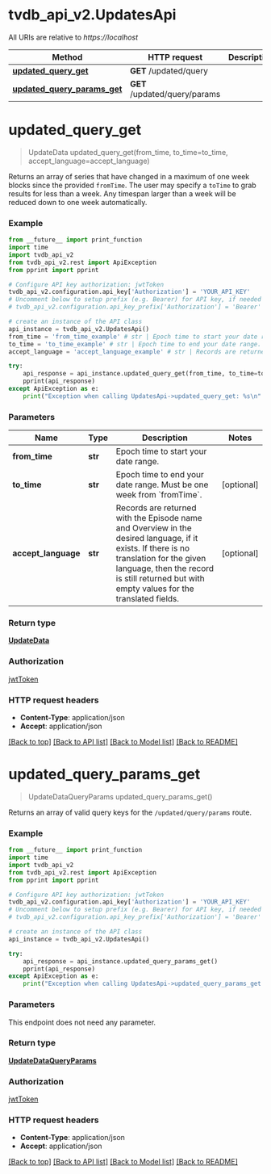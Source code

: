 # tvdb_api_v2.UpdatesApi

All URIs are relative to *https://localhost*

Method | HTTP request | Description
------------- | ------------- | -------------
[**updated_query_get**](UpdatesApi.md#updated_query_get) | **GET** /updated/query | 
[**updated_query_params_get**](UpdatesApi.md#updated_query_params_get) | **GET** /updated/query/params | 


# **updated_query_get**
> UpdateData updated_query_get(from_time, to_time=to_time, accept_language=accept_language)



Returns an array of series that have changed in a maximum of one week blocks since the provided `fromTime`.   The user may specify a `toTime` to grab results for less than a week. Any timespan larger than a week will be reduced down to one week automatically.

### Example 
```python
from __future__ import print_function
import time
import tvdb_api_v2
from tvdb_api_v2.rest import ApiException
from pprint import pprint

# Configure API key authorization: jwtToken
tvdb_api_v2.configuration.api_key['Authorization'] = 'YOUR_API_KEY'
# Uncomment below to setup prefix (e.g. Bearer) for API key, if needed
# tvdb_api_v2.configuration.api_key_prefix['Authorization'] = 'Bearer'

# create an instance of the API class
api_instance = tvdb_api_v2.UpdatesApi()
from_time = 'from_time_example' # str | Epoch time to start your date range.
to_time = 'to_time_example' # str | Epoch time to end your date range. Must be one week from `fromTime`. (optional)
accept_language = 'accept_language_example' # str | Records are returned with the Episode name and Overview in the desired language, if it exists. If there is no translation for the given language, then the record is still returned but with empty values for the translated fields. (optional)

try: 
    api_response = api_instance.updated_query_get(from_time, to_time=to_time, accept_language=accept_language)
    pprint(api_response)
except ApiException as e:
    print("Exception when calling UpdatesApi->updated_query_get: %s\n" % e)
```

### Parameters

Name | Type | Description  | Notes
------------- | ------------- | ------------- | -------------
 **from_time** | **str**| Epoch time to start your date range. | 
 **to_time** | **str**| Epoch time to end your date range. Must be one week from &#x60;fromTime&#x60;. | [optional] 
 **accept_language** | **str**| Records are returned with the Episode name and Overview in the desired language, if it exists. If there is no translation for the given language, then the record is still returned but with empty values for the translated fields. | [optional] 

### Return type

[**UpdateData**](UpdateData.md)

### Authorization

[jwtToken](../README.md#jwtToken)

### HTTP request headers

 - **Content-Type**: application/json
 - **Accept**: application/json

[[Back to top]](#) [[Back to API list]](../README.md#documentation-for-api-endpoints) [[Back to Model list]](../README.md#documentation-for-models) [[Back to README]](../README.md)

# **updated_query_params_get**
> UpdateDataQueryParams updated_query_params_get()



Returns an array of valid query keys for the `/updated/query/params` route.

### Example 
```python
from __future__ import print_function
import time
import tvdb_api_v2
from tvdb_api_v2.rest import ApiException
from pprint import pprint

# Configure API key authorization: jwtToken
tvdb_api_v2.configuration.api_key['Authorization'] = 'YOUR_API_KEY'
# Uncomment below to setup prefix (e.g. Bearer) for API key, if needed
# tvdb_api_v2.configuration.api_key_prefix['Authorization'] = 'Bearer'

# create an instance of the API class
api_instance = tvdb_api_v2.UpdatesApi()

try: 
    api_response = api_instance.updated_query_params_get()
    pprint(api_response)
except ApiException as e:
    print("Exception when calling UpdatesApi->updated_query_params_get: %s\n" % e)
```

### Parameters
This endpoint does not need any parameter.

### Return type

[**UpdateDataQueryParams**](UpdateDataQueryParams.md)

### Authorization

[jwtToken](../README.md#jwtToken)

### HTTP request headers

 - **Content-Type**: application/json
 - **Accept**: application/json

[[Back to top]](#) [[Back to API list]](../README.md#documentation-for-api-endpoints) [[Back to Model list]](../README.md#documentation-for-models) [[Back to README]](../README.md)

